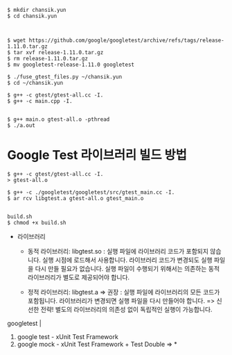 ```
$ mkdir chansik.yun
$ cd chansik.yun



$ wget https://github.com/google/googletest/archive/refs/tags/release-1.11.0.tar.gz
$ tar xvf release-1.11.0.tar.gz
$ rm release-1.11.0.tar.gz
$ mv googletest-release-1.11.0 googletest

$ ./fuse_gtest_files.py ~/chansik.yun
$ cd ~/chansik.yun

$ g++ -c gtest/gtest-all.cc -I.
$ g++ -c main.cpp -I. 


$ g++ main.o gtest-all.o -pthread
$ ./a.out
```

# Google Test 라이브러리 빌드 방법
```
$ g++ -c gtest/gtest-all.cc -I.
> gtest-all.o

$ g++ -c ./googletest/googletest/src/gtest_main.cc -I.
$ ar rcv libgtest.a gtest-all.o gtest_main.o


build.sh
$ chmod +x build.sh

```



* 라이브러리
  - 동적 라이브러리: libgtest.so
    : 실행 파일에 라이브러리 코드가 포함되지 않습니다.
      실행 시점에 로드해서 사용합니다.
      라이브러리 코드가 변경되도 실행 파일을 다시 만들 필요가 없습니다.
      실행 파일이 수행되기 위해서는 의존하는 동적 라이브러리가 별도로 제공되어야 합니다.

  - 정적 라이브러리: libgtest.a => 권장
    : 실행 파일에 라이브러리의 모든 코드가 포함됩니다.
      라이브러리가 변경되면 실행 파일을 다시 만들어야 합니다. => 신선한 전략!
      별도의 라이브러리의 의존성 없이 독립적인 실행이 가능합니다.




googletest
  |
  1. google test - xUnit Test Framework
  2. google mock - xUnit Test Framework + Test Double => *
